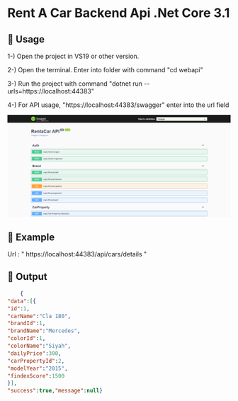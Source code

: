 # Rent A Car Backend Api .Net Core 3.1

## 📌 Usage 

1-) Open the project in VS19 or other version.

2-) Open the terminal. Enter into folder with command  "cd webapi"

3-) Run the project with command "dotnet run --urls=https://localhost:44383"

4-) For API usage,  "https://localhost:44383/swagger" enter into  the url field

![swaggerui](https://github.com/kaansen57/RentaCar-Backend/blob/master/swagger.png?raw=true)

## 📌 Example

Url : " https://localhost:44383/api/cars/details "

## 📌 Output 
```json
    {
"data":[{
"id":1,
"carName":"Cla 180",
"brandId":1,
"brandName":"Mercedes",
"colorId":1,
"colorName":"Siyah",
"dailyPrice":300,
"carPropertyId":2,
"modelYear":"2015",
"findexScore":1500
}],
"success":true,"message":null}

```
